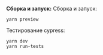 **Сборка и запуск:**
Сборка и запуск: 

    yarn preview

Тестирование cypress: 

    yarn dev
    yarn run-tests

